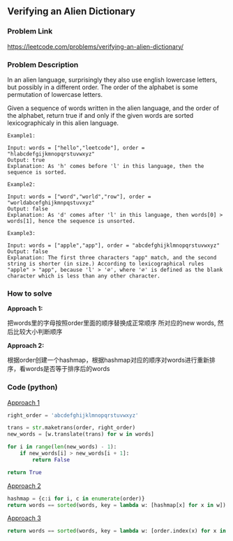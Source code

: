 ## Verifying an Alien Dictionary

### Problem Link
https://leetcode.com/problems/verifying-an-alien-dictionary/

### Problem Description 

In an alien language, surprisingly they also use english lowercase letters, but possibly in a different order. The order of the alphabet is some permutation of lowercase letters.

Given a sequence of words written in the alien language, and the order of the alphabet, return true if and only if the given words are sorted lexicographicaly in this alien language.


```
Example1:

Input: words = ["hello","leetcode"], order = "hlabcdefgijkmnopqrstuvwxyz"
Output: true
Explanation: As 'h' comes before 'l' in this language, then the sequence is sorted.

```


```
Example2:

Input: words = ["word","world","row"], order = "worldabcefghijkmnpqstuvxyz"
Output: false
Explanation: As 'd' comes after 'l' in this language, then words[0] > words[1], hence the sequence is unsorted.
```

```
Example3:

Input: words = ["apple","app"], order = "abcdefghijklmnopqrstuvwxyz"
Output: false
Explanation: The first three characters "app" match, and the second string is shorter (in size.) According to lexicographical rules "apple" > "app", because 'l' > '∅', where '∅' is defined as the blank character which is less than any other character.

```

### How to solve 

**Approach 1:** 

把words里的字母按照order里面的顺序替换成正常顺序 所对应的new words, 然后比较大小判断顺序

**Approach 2:** 

根据order创建一个hashmap，根据hashmap对应的顺序对words进行重新排序，看words是否等于排序后的words

### Code (python)

[Approach 1](https://github.com/yanray/leetcode/blob/master/problems/0953Verifying_an_Alien_Dictionary/0953Verifying_an_Alien_Dictionary1.py)

```python
right_order = 'abcdefghijklmnopqrstuvwxyz'

trans = str.maketrans(order, right_order)
new_words = [w.translate(trans) for w in words]

for i in range(len(new_words) - 1): 
    if new_words[i] > new_words[i + 1]:
        return False

return True    
```

[Approach 2](https://github.com/yanray/leetcode/blob/master/problems/0953Verifying_an_Alien_Dictionary/0953Verifying_an_Alien_Dictionary2.py)

```python
hashmap = {c:i for i, c in enumerate(order)}
return words == sorted(words, key = lambda w: [hashmap[x] for x in w])
```

[Approach 3](https://github.com/yanray/leetcode/blob/master/problems/0953Verifying_an_Alien_Dictionary/0953Verifying_an_Alien_Dictionary3.py)

```python
return words == sorted(words, key = lambda w: [order.index(x) for x in w])
```